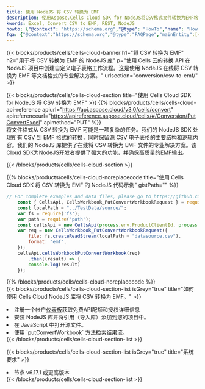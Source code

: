 ```yaml
---
title: 使用 NodeJS 将 CSV 转换为 EMF
description: 使用Aspose.Cells Cloud SDK for NodeJS将CSV格式文件转换为EMF格式文件。
kwords: Excel, Convert CSV to EMF, REST, NodeJS
howto: {"@context": "https://schema.org","@type": "HowTo","name": "How to convert CSV to EMF using the Cells Cloud NodeJS library.","description": "How to convert CSV to EMF using the Cells Cloud NodeJS library.","image": {"@type": "ImageObject"},"url": "/nodejs/conversion/csv-to-emf/","step": [{ "@type": "HowToStep","name": "How to convert CSV to EMF using the Cells Cloud NodeJS library. step 1", "image": {"@type": "ImageObject",},"url": "/nodejs/conversion/csv-to-emf/","text": "Register an account at <a href='https://dashboard.aspose.cloud/'>Dashboard</a> to get free API quota & authorization details",},{ "@type": "HowToStep","name": "How to convert CSV to EMF using the Cells Cloud NodeJS library. step 1", "image": {"@type": "ImageObject",},"url": "/nodejs/conversion/csv-to-emf/","text": "Install NodeJS library and add the reference (import the library) to your project.",},{ "@type": "HowToStep","name": "How to convert CSV to EMF using the Cells Cloud NodeJS library. step 1", "image": {"@type": "ImageObject",},"url": "/nodejs/conversion/csv-to-emf/","text": "Open the source file in JavaScript.",},{ "@type": "HowToStep","name": "How to convert CSV to EMF using the Cells Cloud NodeJS library. step 1", "image": {"@type": "ImageObject",},"url": "/nodejs/conversion/csv-to-emf/","text": "Use the `putConvertWorkbook` method to retrieve the resulting stream.",}, ],"supply": {"@type": "HowToSupply","name": "document"},"tool": [{"@type": "HowToTool","name": "Visual Studio, Visual Studio Code, WebStorm"},{"@type": "HowToTool","name": "Aspose Cells"}],"totalTime": "PT6M"}
fqa: {"@context":"https://schema.org","@type":"FAQPage","mainEntity":[{"@type":"Question","name":"Why convert file formats in C# using REST API?","acceptedAnswer":{"@type":"Answer","text":"Documents are encoded in many ways, and some files may be incompatible with the software you use. To open and read such files, just convert them to appropriate file formats.<br/><ol><li>Install .NET SDK and add the reference (import the library) to your project.</li><li>Open the source file in C# using REST API.</li><li>Call the PutConvertWorkbookRequest() method, passing an output filename with required extension.</li><li>Get the result of conversion as a separate file.</li></ol>"}},{"@type":"Question","name":"What file formats can I convert with your C# library?","acceptedAnswer":{"@type":"Answer","text":"We support a variety of file formats for conversion using .NET library, including XLSX, Excel, xls , PDF, CSV, HTML, Markdown, XML, PNG, JPG, TIFF, Json, TXT and many more."}},{"@type":"Question","name":"What is the maximum allowed file size for conversion using this .NET library?","acceptedAnswer":{"@type":"Answer","text":"There are no file size limits for format conversions using .NET library."}}]}
---
```

{{< blocks/products/cells/cells-cloud-banner h1="将 CSV 转换为 EMF" h2="用于将 CSV 转换为 EMF 的 NodeJS 库" p="使用 Cells 云的转换 API 在 NodeJS 项目中创建自定义电子表格工作流程。这是使用 NodeJS 在线将 CSV 转换为 EMF 等文档格式的专业解决方案。" urlsection="conversion/csv-to-emf/" >}}

{{< blocks/products/cells/cells-cloud-section title="使用 Cells Cloud SDK for NodeJS 将 CSV 转换为 EMF" >}}
{{% blocks/products/cells/cells-cloud-api-reference apiurl="https://api.aspose.cloud/v3.0/cells/convert" apireferenceurl="https://apireference.aspose.cloud/cells/#/Conversion/PutConvertExcel" apimethod="PUT" %}}
<br/>
将文件格式从 CSV 转换为 EMF 可能是一项复杂的任务。我们的 NodeJS SDK 处理所有 CSV 到 EMF 格式的转换，同时保留源 CSV 电子表格的主要结构和逻辑内容。我们的 NodeJS 库提供了在线将 CSV 转换为 EMF 文件的专业解决方案。该Cloud SDK为NodeJS开发者提供了强大的功能，并确保高质量的EMF输出。

{{< /blocks/products/cells/cells-cloud-section >}}

{{% blocks/products/cells/cells-cloud-noreplacecode title="使用 Cells Cloud SDK 将 CSV 转换为 EMF 的 NodeJS 代码示例" gistPath="" %}}
 
```js
// For complete examples and data files, please go to https://github.com/aspose-cells-cloud/aspose-cells-cloud-node/
    const { CellsApi, CellsWorkbook_PutConvertWorkbookRequest } = require("asposecellscloud");
    const localPath = "../TestData/source/";
    var fs = require('fs');
    var path = require('path');
    const cellsApi = new CellsApi(process.env.ProductClientId, process.env.ProductClientSecret);
    var req = new CellsWorkbook_PutConvertWorkbookRequest({
        file: fs.createReadStream(localPath + "datasource.csv"),
        format: "emf",
    });
    cellsApi.cellsWorkbookPutConvertWorkbook(req)
        .then((result) => {
        console.log(result)
    });
```
 
{{% /blocks/products/cells/cells-cloud-noreplacecode %}}
<br/>
{{< blocks/products/cells/cells-cloud-section-list isGrey="true" title="如何使用 Cells Cloud NodeJS 库将 CSV 转换为 EMF。" >}}
<li>注册一个帐户<a href="https://dashboard.aspose.cloud/">仪表板</a>获取免费API配额和授权详细信息</li>
<li>安装 NodeJS 库并将引用（导入库）添加到您的项目中。</li>
<li>在 JavaScript 中打开源文件。</li>
<li>使用 `putConvertWorkbook` 方法检索结果流。</li>
{{< /blocks/products/cells/cells-cloud-section-list >}}

{{< blocks/products/cells/cells-cloud-section-list isGrey="true" title="系统要求" >}}
<li>节点 v6.17.1 或更高版本</li>
{{< /blocks/products/cells/cells-cloud-section-list >}}
